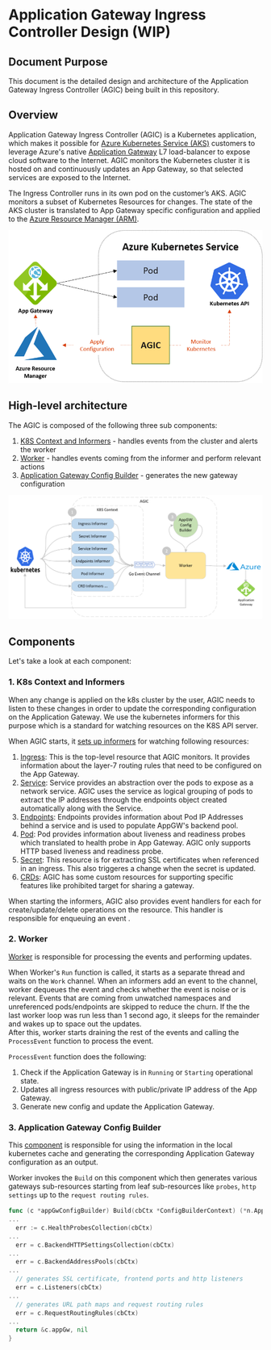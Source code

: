 # Application Gateway Ingress Controller Design (WIP)

## Document Purpose

This document is the detailed design and architecture of the Application Gateway Ingress Controller (AGIC) being built in this repository.

## Overview

Application Gateway Ingress Controller (AGIC) is a Kubernetes application, which makes it possible for [Azure Kubernetes Service (AKS)](https://azure.microsoft.com/en-us/services/kubernetes-service/) customers to leverage Azure's native [Application Gateway](https://azure.microsoft.com/en-us/services/application-gateway/) L7 load-balancer to expose cloud software to the Internet. AGIC monitors the Kubernetes cluster it is hosted on and continuously updates an App Gateway, so that selected services are exposed to the Internet.

The Ingress Controller runs in its own pod on the customer’s AKS. AGIC monitors a subset of Kubernetes Resources for changes. The state of the AKS cluster is translated to App Gateway  specific configuration and applied to the [Azure Resource Manager (ARM)](https://docs.microsoft.com/en-us/azure/azure-resource-manager/resource-group-overview).

![Azure Application Gateway + AKS](../images/architecture.png)

## High-level architecture

The AGIC is composed of the following three sub components:

  1. [K8S Context and Informers](#1-k8s-context-and-informers) - handles events from the cluster and alerts the worker
  2. [Worker](#2-worker) - handles events coming from the informer and perform relevant actions
  3. [Application Gateway Config Builder](#3-application-gateway-config-builder) -  generates the new gateway configuration

![components relationship](../images/component-diagram.png)

## Components

Let's take a look at each component:

### 1. K8s Context and Informers

When any change is applied on the k8s cluster by the user, AGIC needs to listen to these changes in order to update the corresponding configuration on the Application Gateway.
We use the kubernetes informers for this purpose which is a standard for watching resources on the K8S API server.

When AGIC starts, it [sets up informers](../pkg/k8scontext/context.go) for watching following resources:

1. [Ingress](https://kubernetes.io/docs/concepts/services-networking/ingress/): This is the top-level resource that AGIC monitors. It provides information about the layer-7 routing rules that need to be configured on the App Gateway.
1. [Service](https://kubernetes.io/docs/concepts/services-networking/service/): Service provides an abstraction over the pods to expose as a network service. AGIC uses the service as logical grouping of pods to extract the IP addresses through the endpoints object created automatically along with the Service.
1. [Endpoints](https://kubernetes.io/docs/concepts/services-networking/endpoint-slices/): Endpoints provides information about Pod IP Addresses behind a service and is used to populate AppGW's backend pool.
1. [Pod](https://kubernetes.io/docs/concepts/workloads/pods/): Pod provides information about liveness and readiness probes which translated to health probe in App Gateway. AGIC only supports HTTP based liveness and readiness probe.
1. [Secret](https://kubernetes.io/docs/concepts/configuration/secret/): This resource is for extracting SSL certificates when referenced in an ingress. This also triggeres a change when the secret is updated.
1. [CRDs](https://kubernetes.io/docs/concepts/extend-kubernetes/api-extension/custom-resources/): AGIC has some custom resources for supporting specific features like prohibited target for sharing a gateway.

When starting the informers, AGIC also provides event handlers for each for create/update/delete operations on the resource. This handler is responsible for enqueuing an event .

### 2. Worker

[Worker](../../pkg/worker.go) is responsible for processing the events and performing updates.

When Worker's `Run` function is called, it starts as a separate thread and waits on the `Work` channel. When an informers add an event to the channel, worker dequeues the event and checks whether the event is noise or is relevant. Events that are coming from unwatched namespaces and unreferenced pods/endpoints are skipped to reduce the churn. If the the last worker loop was run less than 1 second ago, it sleeps for the remainder and wakes up to space out the updates.  
After this, worker starts draining the rest of the events and calling the `ProcessEvent` function to process the event.

`ProcessEvent` function does the following:

1. Check if the Application Gateway is in `Running` or `Starting` operational state.
1. Updates all ingress resources with public/private IP address of the App Gateway.
1. Generate new config and update the Application Gateway.

### 3. Application Gateway Config Builder

This [component](../../pkg/appgw/configbuilder.go) is responsible for using the information in the local kubernetes cache and generating the corresponding Application Gateway configuration as an output.

Worker invokes the `Build` on this component which then generates various gateways sub-resources starting from leaf sub-resources like `probes`, `http settings` up to the `request routing rules`.

```go
func (c *appGwConfigBuilder) Build(cbCtx *ConfigBuilderContext) (*n.ApplicationGateway, error) {
...
  err := c.HealthProbesCollection(cbCtx)
...
  err = c.BackendHTTPSettingsCollection(cbCtx)
...
  err = c.BackendAddressPools(cbCtx)
...
  // generates SSL certificate, frontend ports and http listeners
  err = c.Listeners(cbCtx)
...
  // generates URL path maps and request routing rules
  err = c.RequestRoutingRules(cbCtx)
...
  return &c.appGw, nil
}
```
